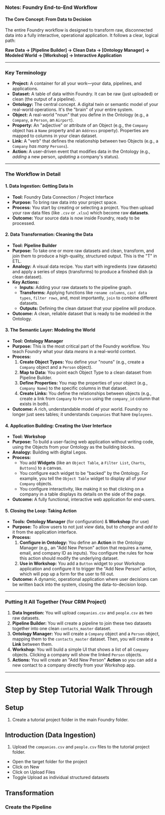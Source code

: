 ### Notes: Foundry End-to-End Workflow

#### The Core Concept: From Data to Decision

The entire Foundry workflow is designed to transform raw, disconnected data into a fully interactive, operational application. It follows a clear, logical path:

**Raw Data → [Pipeline Builder] → Clean Data → [Ontology Manager] → Modeled World → [Workshop] → Interactive Application**

---

### Key Terminology

* **Project:** A container for all your work—your data, pipelines, and applications.
* **Dataset:** A table of data within Foundry. It can be raw (just uploaded) or clean (the output of a pipeline).
* **Ontology:** The central concept. A digital twin or semantic model of your real-world operations. It's the "brain" of your entire system.
* **Object:** A real-world "noun" that you define in the Ontology (e.g., a `Company`, a `Person`, an `Airport`).
* **Property:** An "adjective" or attribute of an Object (e.g., the `Company` object has a `Name` property and an `Address` property). Properties are mapped to columns in your clean dataset.
* **Link:** A "verb" that defines the relationship between two Objects (e.g., a `Company` *has many* `Persons`).
* **Action:** A user-driven event that modifies data in the Ontology (e.g., *adding* a new person, *updating* a company's status).

---

### The Workflow in Detail

#### 1. Data Ingestion: Getting Data In

* **Tool:** Foundry Data Connection / Project Interface
* **Purpose:** To bring raw data into your project space.
* **Process:** You start by creating or selecting a project. You then upload your raw data files (like `.csv` or `.xlsx`) which become raw **datasets**.
* **Outcome:** Your source data is now inside Foundry, ready to be processed.

#### 2. Data Transformation: Cleaning the Data

* **Tool:** **Pipeline Builder**
* **Purpose:** To take one or more raw datasets and clean, transform, and join them to produce a high-quality, structured output. This is the "T" in ETL.
* **Analogy:** A visual data recipe. You start with ingredients (raw datasets) and apply a series of steps (transforms) to produce a finished dish (a clean dataset).
* **Key Actions:**
    * **Inputs:** Adding your raw datasets to the pipeline graph.
    * **Transforms:** Applying functions like `rename columns`, `cast data types`, `filter rows`, and, most importantly, `join` to combine different datasets.
    * **Outputs:** Defining the clean dataset that your pipeline will produce.
* **Outcome:** A clean, reliable dataset that is ready to be modeled in the Ontology.

#### 3. The Semantic Layer: Modeling the World

* **Tool:** **Ontology Manager**
* **Purpose:** This is the most critical part of the Foundry workflow. You teach Foundry what your data *means* in a real-world context.
* **Process:**
    1.  **Create Object Types:** You define your "nouns" (e.g., create a `Company` object and a `Person` object).
    2.  **Map to Data:** You point each Object Type to a clean dataset from Pipeline Builder.
    3.  **Define Properties:** You map the properties of your object (e.g., `Company Name`) to the specific columns in that dataset.
    4.  **Create Links:** You define the relationships between objects (e.g., create a link from `Company` to `Person` using the `company_id` column that exists in both).
* **Outcome:** A rich, understandable model of your world. Foundry no longer just sees tables; it understands `Companies` that have `Employees`.

#### 4. Application Building: Creating the User Interface

* **Tool:** **Workshop**
* **Purpose:** To build a user-facing web application without writing code, using the Objects from your Ontology as the building blocks.
* **Analogy:** Building with digital Legos.
* **Process:**
    * You add **Widgets** (like an `Object Table`, a `Filter List`, `Charts`, `Buttons`) to a canvas.
    * You configure each widget to be "backed" by the Ontology. For example, you tell the `Object Table` widget to display all of your `Company` objects.
    * You configure interactivity, like making it so that clicking on a company in a table displays its details on the side of the page.
* **Outcome:** A fully functional, interactive web application for end-users.

#### 5. Closing the Loop: Taking Action

* **Tools:** **Ontology Manager** (for configuration) & **Workshop** (for use)
* **Purpose:** To allow users to not just *view* data, but to *change* and *add to* it from the application interface.
* **Process:**
    1.  **Configure in Ontology:** You define an **Action** in the Ontology Manager (e.g., an "Add New Person" action that requires a name, email, and company ID as inputs). You configure the rules for how this action should modify the underlying dataset.
    2.  **Use in Workshop:** You add a `Button` widget to your Workshop application and configure it to trigger the "Add New Person" action, which will pop up a form for the user to fill out.
* **Outcome:** A dynamic, operational application where user decisions can be written back into the system, closing the data-to-decision loop.

---

### Putting It All Together (Your CRM Project)

1.  **Data Ingestion:** You will upload `companies.csv` and `people.csv` as two raw datasets.
2.  **Pipeline Builder:** You will create a pipeline to join these two datasets together into one clean `contacts_master` dataset.
3.  **Ontology Manager:** You will create a `Company` object and a `Person` object, mapping them to the `contacts_master` dataset. Then, you will create a **Link** between them.
4.  **Workshop:** You will build a simple UI that shows a list of all `Company` objects. Clicking a company will show the linked `Person` objects.
5.  **Actions:** You will create an "Add New Person" **Action** so you can add a new contact to a company directly from your Workshop app.


---

# Step by Step Tutorial Walk Through

## Setup

1. Create a tutorial project folder in the main Foundry folder.

## Introduction (Data Ingestion)
1. Upload the `companies.csv` and `people.csv` files to the tutorial project folder.
- Open the target folder for the project
- Click on New
- Click on Upload Files
- Toggle Upload as individual structured datasets

## Transformation

### Create the Pipeline





